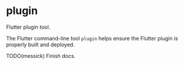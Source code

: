 # plugin

Flutter plugin tool.

The Flutter command-line tool `plugin` helps ensure the Flutter
plugin is properly built and deployed.

TODO(messick) Finish docs.
